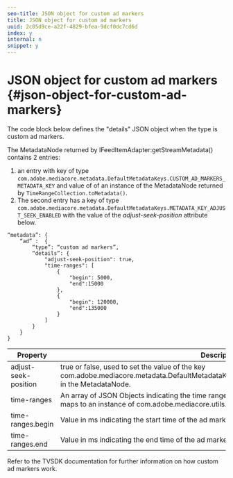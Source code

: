 ```yaml
---
seo-title: JSON object for custom ad markers
title: JSON object for custom ad markers
uuid: 2c05d9ce-a22f-4829-bfea-9dcf0dc7cd6d
index: y
internal: n
snippet: y
---
```


# JSON object for custom ad markers {#json-object-for-custom-ad-markers}

The code block below defines the "details" JSON object when the type is custom ad markers.

The MetadataNode returned by IFeedItemAdapter:getStreamMetadata() contains 2 entries:
1. an entry with key of type `com.adobe.mediacore.metadata.DefaultMetadataKeys.CUSTOM_AD_MARKERS_METADATA_KEY` and value of of an instance of the MetadataNode returned by `TimeRangeCollection.toMetadata()`.
1. The second entry has a key of type `com.adobe.mediacore.metadata.DefaultMetadataKeys.METADATA_KEY_ADJUST_SEEK_ENABLED` with the value of the *adjust-seek-position* attribute below.

```
“metadata”: {
    “ad” :  {
        “type”: “custom ad markers”,
        “details”: {
            "adjust-seek-position": true,
            "time-ranges": [
                {
                    "begin": 5000,
                    "end":15000
                },
                {
                    "begin": 120000,
                    "end":135000
                }
            ]
        }
    }
}

```

|  Property  | Description  |
|---|---|
|  adjust-seek-position  | true or false, used to set the value of the key com.adobe.mediacore.metadata.DefaultMetadataKeys.METADATA_KEY_ADJUST_SEEK_ENABLED in the MetadataNode.  |
|  time-ranges  | An array of JSON Objects indicating the time range for each ad marker. Each JSON Object entry maps to an instance of com.adobe.mediacore.utils.TimeRange.  |
|  time-ranges.begin  | Value in ms indicating the start time of the ad marker.  |
|  time-ranges.end  | Value in ms indicating the end time of the ad marker.  |

Refer to the TVSDK documentation for further information on how custom ad markers work. 

